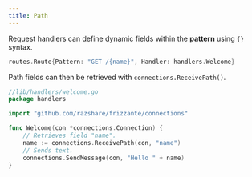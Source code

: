```yaml
---
title: Path
---
```


Request handlers can define dynamic fields within the **pattern** using `{}` syntax.


```go
routes.Route{Pattern: "GET /{name}", Handler: handlers.Welcome}
```

Path fields can then be retrieved with `connections.ReceivePath()`.

```go
//lib/handlers/welcome.go
package handlers

import "github.com/razshare/frizzante/connections"

func Welcome(con *connections.Connection) {
    // Retrieves field "name".
    name := connections.ReceivePath(con, "name")
    // Sends text.
    connections.SendMessage(con, "Hello " + name)
}
```